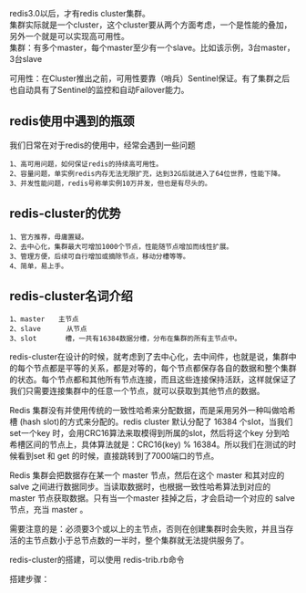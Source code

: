 
redis3.0以后，才有redis cluster集群。  
集群实际就是一个cluster，这个cluster要从两个方面考虑，一个是性能的叠加，另外一个就是可以实现高可用性。  
集群：有多个master，每个master至少有一个slave。比如该示例，3台master，3台slave  

可用性：在Cluster推出之前，可用性要靠（哨兵）Sentinel保证。有了集群之后也自动具有了Sentinel的监控和自动Failover能力。  


redis使用中遇到的瓶颈
---------------------------
我们日常在对于redis的使用中，经常会遇到一些问题
```
1、高可用问题，如何保证redis的持续高可用性。
2、容量问题，单实例redis内存无法无限扩充，达到32G后就进入了64位世界，性能下降。
3、并发性能问题，redis号称单实例10万并发，但也是有尽头的。
```

redis-cluster的优势　　
---------------------------
```
1、官方推荐，毋庸置疑。
2、去中心化，集群最大可增加1000个节点，性能随节点增加而线性扩展。
3、管理方便，后续可自行增加或摘除节点，移动分槽等等。
4、简单，易上手。
```

redis-cluster名词介绍
---------------------------
```
1、master　　主节点  
2、slave　　   从节点
3、slot　　　  槽，一共有16384数据分槽，分布在集群的所有主节点中。
```


redis-cluster在设计的时候，就考虑到了去中心化，去中间件，也就是说，集群中的每个节点都是平等的关系，都是对等的，每个节点都保存各自的数据和整个集群的状态。每个节点都和其他所有节点连接，而且这些连接保持活跃，这样就保证了我们只需要连接集群中的任意一个节点，就可以获取到其他节点的数据。

Redis 集群没有并使用传统的一致性哈希来分配数据，而是采用另外一种叫做哈希槽 (hash slot)的方式来分配的。redis cluster 默认分配了 16384 个slot，当我们set一个key 时，会用CRC16算法来取模得到所属的slot，然后将这个key 分到哈希槽区间的节点上，具体算法就是：CRC16(key) % 16384。所以我们在测试的时候看到set 和 get 的时候，直接跳转到了7000端口的节点。

Redis 集群会把数据存在某一个 master 节点，然后在这个 master 和其对应的salve 之间进行数据同步。当读取数据时，也根据一致性哈希算法到对应的 master 节点获取数据。只有当一个master 挂掉之后，才会启动一个对应的 salve 节点，充当 master 。

需要注意的是：必须要3个或以上的主节点，否则在创建集群时会失败，并且当存活的主节点数小于总节点数的一半时，整个集群就无法提供服务了。

redis-cluster的搭建，可以使用 redis-trib.rb命令   

搭建步骤：



